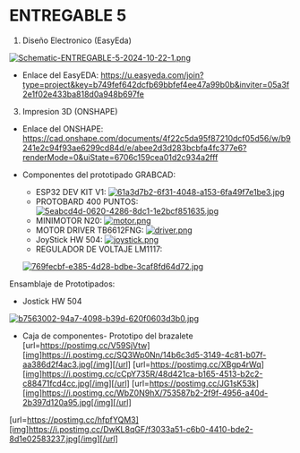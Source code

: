 # ENTREGABLE 5

1. Diseño Electronico (EasyEda)

[![Schematic-ENTREGABLE-5-2024-10-22-1.png](https://i.postimg.cc/vTcDNm60/Schematic-ENTREGABLE-5-2024-10-22-1.png)](https://postimg.cc/YLBp4MRF)

- Enlace del EasyEDA: https://u.easyeda.com/join?type=project&key=b749fef642dcfb69bbfef4ee47a99b0b&inviter=05a3f2e1f02e433ba818d0a948b697fe
3. Impresion 3D (ONSHAPE)

- Enlace del ONSHAPE: https://cad.onshape.com/documents/4f22c5da95f87210dcf05d56/w/b9241e2c94f93ae6299cd84d/e/abee2d3d283bcbfa4fc377e6?renderMode=0&uiState=6706c159cea01d2c934a2fff

- Componentes del prototipado GRABCAD:
  - ESP32 DEV KIT V1:
[![61a3d7b2-6f31-4048-a153-6fa49f7e1be3.jpg](https://i.postimg.cc/Hsb7DVhN/61a3d7b2-6f31-4048-a153-6fa49f7e1be3.jpg)](https://postimg.cc/jLdjydK6)
  - PROTOBARD 400 PUNTOS:
 [![5eabcd4d-0620-4286-8dc1-1e2bcf851635.jpg](https://i.postimg.cc/mDhbb52D/5eabcd4d-0620-4286-8dc1-1e2bcf851635.jpg)](https://postimg.cc/R65rdGt5)
  - MINIMOTOR N20:
 [![motor.png](https://i.postimg.cc/RZBGt1bj/motor.png)](https://postimg.cc/6yMdJZK0)
  - MOTOR DRIVER TB6612FNG:
 [![driver.png](https://i.postimg.cc/CLy4yHYz/driver.png)](https://postimg.cc/6T0ZnZ8X)
  - JoyStick HW 504:
 [![joystick.png](https://i.postimg.cc/3Rs2T7sP/joystick.png)](https://postimg.cc/sQJMPFDc)
  - REGULADOR DE VOLTAJE LM1117:
 
  [![769fecbf-e385-4d28-bdbe-3caf8fd64d72.jpg](https://i.postimg.cc/mhWRyZ3z/769fecbf-e385-4d28-bdbe-3caf8fd64d72.jpg)](https://postimg.cc/7J9pxkWw)

Ensamblaje de Prototipados:

- Jostick HW 504

[![b7563002-94a7-4098-b39d-620f0603d3b0.jpg](https://i.postimg.cc/tgjjsRB3/b7563002-94a7-4098-b39d-620f0603d3b0.jpg)](https://postimg.cc/ts2ffbQJ)

- Caja de componentes- Prototipo del brazalete
[url=https://postimg.cc/V59SjVtw][img]https://i.postimg.cc/SQ3Wp0Nn/14b6c3d5-3149-4c81-b07f-aa386d2f4ac3.jpg[/img][/url] [url=https://postimg.cc/XBgp4rWq][img]https://i.postimg.cc/cCpY735R/48d421ca-b165-4513-b2c2-c88471fcd4cc.jpg[/img][/url] [url=https://postimg.cc/JG1sK53k][img]https://i.postimg.cc/WbZ0N9hX/753587b2-2f9f-4956-a40d-2b397d120a95.jpg[/img][/url]

[url=https://postimg.cc/hfpfYQM3][img]https://i.postimg.cc/DwKL8qGF/f3033a51-c6b0-4410-bde2-8d1e02583237.jpg[/img][/url] 

